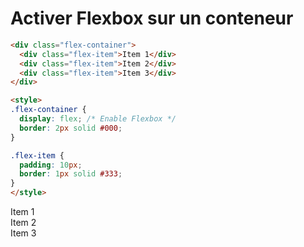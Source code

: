 <div w-full h-full>
    <div>
        <h1 w-100 pb-4 text-gradient-css font-mono text-2xl >Activer Flexbox sur un conteneur</h1>
    </div>
    <div grid="~ cols-2 gap-4">
<div>

```html
<div class="flex-container">
  <div class="flex-item">Item 1</div>
  <div class="flex-item">Item 2</div>
  <div class="flex-item">Item 3</div>
</div>

<style>
.flex-container {
  display: flex; /* Enable Flexbox */
  border: 2px solid #000;
}

.flex-item {
  padding: 10px;
  border: 1px solid #333;
}
</style>
```
</div>
<div>
    <div class="flex-container">
      <div class="flex-item">Item 1</div>
      <div class="flex-item">Item 2</div>
      <div class="flex-item">Item 3</div>
    </div>
</div>
</div>
</div>
